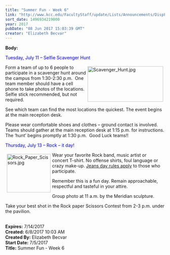 ```yaml
---
title: "Summer Fun - Week 6"
link: "http://www.kcc.edu/FacultyStaff/update/Lists/Announcements/DispForm.aspx?ID=2452"
sort_date: 1496934219000
year: 2017
pubDate: "08 Jun 2017 15:03:39 GMT"
creator: "Elizabeth Becvar"
---
```


<div><b>Body:</b> <div class="ExternalClass42D522C04E474BD2B403306EF055E7B6"><p>​<span style="color:blue">Tuesday, July 11 – Selfie Scavenger Hunt</span></p>
<p><img width="331" height="155" alt="Scavenger_Hunt.jpg" src="/FacultyStaff/update/Documents/Scavenger_Hunt.jpg" style="height:112px;width:239px;vertical-align:auto;float:right;margin:5px" />Form a team of up to 6 people to participate in a scavenger hunt around the campus from 1:30-2:30 p.m.  One team member should have a cell phone to take photos of the locations. Selfie stick recommended, but not required.</p>
<p>See which team can find the most locations the quickest. The event begins at the main reception desk.</p>
<p>Please wear comfortable shoes and clothes – ground contact is involved.<br />Teams should gather at the main reception desk at 1:15 p.m. for instructions. The ‘hunt’ begins promptly at 1:30 p.m.  Good Luck teams!!</p>
<p><span style="color:blue">Thursday, July 13 – Rock – it day!</span></p>
<p><img width="213" height="187" alt="Rock_Paper_Scissors.jpg" src="/FacultyStaff/update/Documents/Rock_Paper_Scissors.jpg" style="height:122px;width:138px;vertical-align:auto;float:left;margin:5px" />Wear your favorite Rock band, music artist or concert T-shirt. No offense shirts, foul language or crazy make-up. <a href="/FacultyStaff/update/Documents/CasualDenimGuidelines.pdf">Jeans day rules apply</a> to those who participate. </p>
<p>Remember this is a fun day. Remain approachable, respectful and tasteful in your attire.</p>
<p>Group photo at 11 a.m. by the Meridian sculpture.</p>
<p>Take your best shot in the Rock paper Scissors Contest from 2-3 p.m. under the pavilion.<br /><br /></p></div></div>
<div><b>Expires:</b> 7/14/2017</div>
<div><b>Created:</b> 6/8/2017 10:03 AM</div>
<div><b>Created By:</b> Elizabeth Becvar</div>
<div><b>Start Date:</b> 7/5/2017</div>
<div><b>Title:</b> Summer Fun - Week 6</div>
